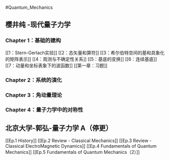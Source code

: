 #Quantum_Mechanics

## 樱井纯 -现代量子力学

### Chapter 1：基础的建构
[[1：Stern-Gerlach实验]]
[[2：态矢量和算符]]
[[3：希尔伯特空间的基和具象化的矩阵表示]]
[[4：观测与不确定性关系]]
[[5：基底的变换]]
[[6：连续基底]]
[[7：动量和坐标表象下的波函数]]
[[第一章：习题]]
### Chapter 2：系统的演化


### Chapter 3：角动量理论


### Chapter 4：量子力学中的对称性













## 北京大学-郭弘-量子力学 A（停更）
[[Ep.1 History]]
[[Ep.2 Review - Classical Mechanics]]
[[Ep.3 Review - Classical ElectroMagnetic Dynamics]]
[[Ep.4 Fundamentals of Quantum Mechanics]]
[[Ep.5 Fundamentals of Quantum Mechanics（2）]]


